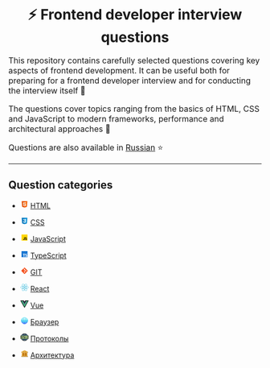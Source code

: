 <div align="center">
  <h1>⚡ Frontend developer interview questions</h1>
</div>

<p style="font-size: 16px">
This repository contains carefully selected questions covering key aspects of frontend development. It can be useful both for preparing for a frontend developer interview and for conducting the interview itself 🎯
</p>

<p style="font-size: 16px">
The questions cover topics ranging from the basics of HTML, CSS and JavaScript to modern frameworks, performance and architectural approaches 🚀
</p>

<p style="font-size: 16px">
Questions are also available in <a href="./src/questions/ru-RU/README.md">Russian</a> ⭐
</p>

---

## Question categories

- ![HTML](./src/assets/icons/icons-for-main-readme/html.png) [HTML](src/questions/en-EN/html.md)

- ![CSS](./src/assets/icons/icons-for-main-readme/css.png) [CSS](src/questions/en-EN/css.md)

- ![JavaScript](./src/assets/icons/icons-for-main-readme/js.png) [JavaScript](src/questions/en-EN/js.md)

- ![TypeScript](./src/assets/icons/icons-for-main-readme/ts.png) [TypeScript](src/questions/en-EN/ts.md)

- ![GIT](./src/assets/icons/icons-for-main-readme/git.png) [GIT](src/questions/en-EN/git.md)

- ![React](./src/assets/icons/icons-for-main-readme/react.png) [React](src/questions/en-EN/react.md)

- ![Vue](./src/assets/icons/icons-for-main-readme/vue.png) [Vue](src/questions/en-EN/vue.md)

- ![Браузер](./src/assets/icons/icons-for-main-readme/browser.png) [Браузер](src/questions/en-EN/browser.md)

- ![Протоколы](./src/assets/icons/icons-for-main-readme/protocol.png) [Протоколы](src/questions/en-EN/protocols.md)

- ![Архитектура](./src/assets/icons/icons-for-main-readme/architecture.png) [Архитектура](src/questions/en-EN/architecture.md)
